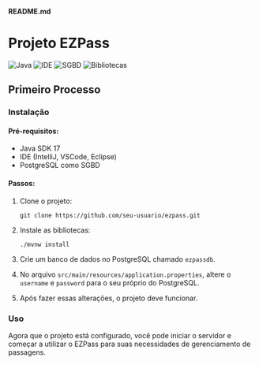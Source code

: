 **README.md**

# Projeto EZPass

![Java](https://img.shields.io/badge/Linguagem-Java-orange?logo=java)
![IDE](https://img.shields.io/badge/IDE-IntelliJ%20%7C%20VSCode%20%7C%20Eclipse-blue?logo=visual-studio-code)
![SGBD](https://img.shields.io/badge/SGBD-PostgreSQL-blue?logo=postgresql)
![Bibliotecas](https://img.shields.io/badge/Bibliotecas-Lombok%20%7C%20Devtools%20%7C%20JPA-brightgreen)

## Primeiro Processo

### Instalação

#### Pré-requisitos:
- Java SDK 17
- IDE (IntelliJ, VSCode, Eclipse)
- PostgreSQL como SGBD

#### Passos:
1. Clone o projeto:
   ```
   git clone https://github.com/seu-usuario/ezpass.git
   ```

2. Instale as bibliotecas:
   ```
   ./mvnw install
   ```

3. Crie um banco de dados no PostgreSQL chamado `ezpassdb`.

4. No arquivo `src/main/resources/application.properties`, altere o `username` e `password` para o seu próprio do PostgreSQL.

5. Após fazer essas alterações, o projeto deve funcionar.

### Uso

Agora que o projeto está configurado, você pode iniciar o servidor e começar a utilizar o EZPass para suas necessidades de gerenciamento de passagens.
